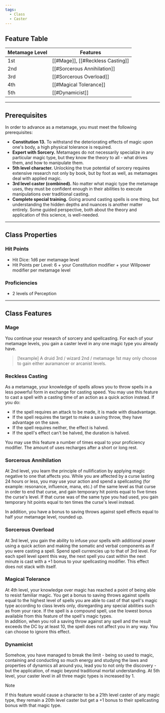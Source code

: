 ```yaml
---
tags:
  - Class
  - Caster
---
```

## Feature Table
 
| **Metamage Level** | **Features**                     |
| ------------------ | -------------------------------- |
| 1st                | [[#Mage]], [[#Reckless Casting]] |
| 2nd                | [[#Sorcerous Annihilation]]      |
| 3rd                | [[#Sorcerous Overload]]          |
| 4th                | [[#Magical Tolerance]]           |
| 5th                | [[#Dynamicist]]                  |

- - -
## Prerequisites
 
In order to advance as a metamage, you must meet the following prerequisites:

- **Constitution 13.** To withstand the deteriorating effects of magic upon one's body, a high physical tolerance is required.
- **Expert with Sorcery.** Metamages do not necessarily specialize in any particular magic type, but they know the theory to all - what drives them, and how to manipulate them.
- **5th level character.** Unlocking the true potential of sorcery requires extensive research not only by book, but by foot as well, as metamages deal with applied magic.
- **3rd level caster (combined).** No matter what magic type the metamage uses, they must be confident enough in their abilities to execute manipulations over traditional casting.
- **Complete special training.** Going around casting spells is one thing, but understanding the hidden depths and nuances is another matter entirely. Some guided perspective, both about the theory and application of this science, is well-needed.
- - -
## Class Properties

### Hit Points
 
- Hit Dice: 1d6 per metamage level
- Hit Points per Level: 6 + your Constitution modifier + your Willpower modifier per metamage level  
### Proficiencies
 
- 2 levels of Perception  
- - -
## Class Features
 
### Mage
 
You continue your research of sorcery and spellcasting. For each of your metamage levels, you gain a caster level in any one magic type you already have.

>[!example]
>A druid 3rd / wizard 2nd / metamage 1st may only choose to gain either auramancer or arcanist levels.
 
### Reckless Casting
 
As a metamage, your knowledge of spells allows you to throw spells in a less powerful form in exchange for casting speed. You may use this feature to cast a spell with a casting time of an action as a quick action instead. If you do:

- If the spell requires an attack to be made, it is made with disadvantage.
- If the spell requires the target to make a saving throw, they have advantage on the save.
- If the spell requires neither, the effect is halved.
- If the spell's effect can't be halved, the duration is halved.

You may use this feature a number of times equal to your proficiency modifier. The amount of uses recharges after a short or long rest.
 
### Sorcerous Annihilation
 
At 2nd level, you learn the principle of nullification by applying magic negative to one that affects you. While you are affected by a curse lasting 24 hours or less, you may use your action and spend a spellcasting (for example: resonance, influence, mana, etc.) of the same level as that curse in order to end that curse, and gain temporary hit points equal to five times the curse's level. If that curse was of the same type you had used, you gain temporary hit points equal to ten times the curse's level instead.

In addition, you have a bonus to saving throws against spell effects equal to half your metamage level, rounded up.

### Sorcerous Overload
 
At 3rd level, you gain the ability to infuse your spells with additional power using a quick action and making the somatic and verbal components as if you were casting a spell. Spend spell currencies up to that of 3rd level. For each spell level spent this way, the next spell you cast within the next minute is cast with a +1 bonus to your spellcasting modifier. This effect does not stack with itself.
 
### Magical Tolerance
 
At 4th level, your knowledge over magic has reached a point of being able to resist familiar magic. You get a bonus to saving throws against spells equal to the highest level of spells you are able to cast of that spell's magic type according to class levels only, disregarding any special abilities such as from your race. If the spell is a compound spell, use the lowest bonus available from this feature of the spell's magic types.  
In addition, when you roll a saving throw against any spell and the result exceeds the DC by at least 10, the spell does not affect you in any way. You can choose to ignore this effect.
 
### Dynamicist
 
Somehow, you have managed to break the limit - being so used to magic, containing and conducting so much energy and studying the laws and properties of dynamics all around you, lead you to not only the discovery - but the application, of magic beyond traditional mortal understanding. At 5th level, your caster level in all three magic types is increased by 1.
 
>[!note] 
>If this feature would cause a character to be a 21th level caster of any magic type, they remain a 20th level caster but get a +1 bonus to their spellcasting bonus with that magic type.